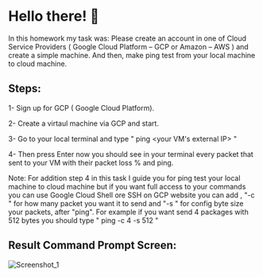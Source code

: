 # Hello there! 👋

In this homework my task was: Please create an account in one of Cloud Service Providers ( Google Cloud Platform – GCP or Amazon  – AWS ) and create a simple machine. And then, make ping test from your local machine to cloud machine.

## Steps:
1- Sign up for GCP ( Google Cloud Platform).  

2- Create a virtaul machine via GCP and start. 

3- Go to your local terminal and type " ping <your VM's external IP> "

4- Then press Enter now you should see in your terminal every packet that sent to your VM with their packet loss % and ping.

Note: For addition step 4 in this task I guide you for ping test your local machine to cloud machine but if you want full access to your commands you can use Google Cloud Shell ore SSH on GCP website you can add , "-c <x>" for how many packet you want it to send and  "-s <x>" for config byte size your packets, after "ping". For example if you want send 4 packages with 512 bytes you should type " ping -c 4 -s 512 <your IP>"


## Result Command Prompt Screen:

![Screenshot_1](https://github.com/user-attachments/assets/9e34fb02-7b00-496e-985c-bcb1d1a9eff5)
